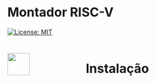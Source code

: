 # Montador RISC-V
[![License: MIT](https://img.shields.io/badge/License-MIT-blue.svg)](https://opensource.org/licenses/MIT) 

<div style="height:100px;width:100%;display:flex;align-items:center;">
    <code><img height="50" src="https://svgshare.com/i/NQC.svg"></code>
    <h1 style="margin-left:25%;" align="center">Instalação </h1>
</div>
